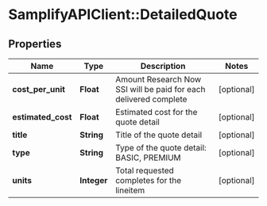 # SamplifyAPIClient::DetailedQuote

## Properties
Name | Type | Description | Notes
------------ | ------------- | ------------- | -------------
**cost_per_unit** | **Float** | Amount Research Now SSI will be paid for each delivered complete | [optional] 
**estimated_cost** | **Float** | Estimated cost for the quote detail | [optional] 
**title** | **String** | Title of the quote detail | [optional] 
**type** | **String** | Type of the quote detail: BASIC, PREMIUM | [optional] 
**units** | **Integer** | Total requested completes for the lineitem | [optional] 


